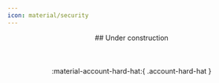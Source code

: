 ```yaml
---
icon: material/security
---
```

<center>
## Under construction
<br/><br/><br/><br/>
:material-account-hard-hat:{ .account-hard-hat }
</center>